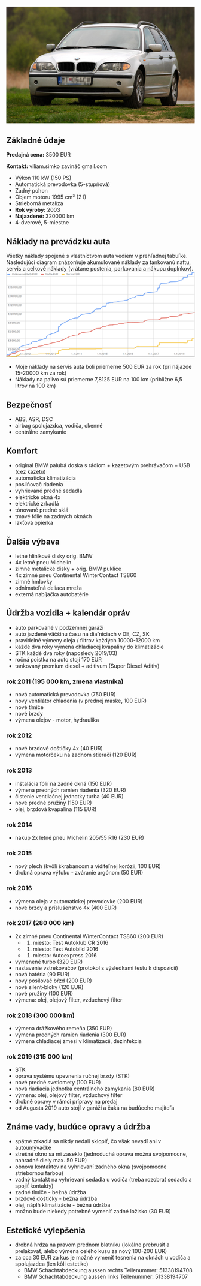 ![](img/img2.jpg)


## Základné údaje

**Predajná cena:** 3500 EUR

**Kontakt:** viliam.simko zavináč gmail.com

- Výkon 110 kW (150 PS)
- Automatická prevodovka (5-stupňová)
- Zadný pohon
- Objem motoru 1995 cm³ (2 l)
- Strieborná metalíza
- **Rok výroby:** 2003
- **Najazdené:** 320000 km
- 4-dverové, 5-miestne

## Náklady na prevádzku auta
Všetky náklady spojené s vlastníctvom auta vediem v prehľadnej tabuľke.
Nasledujúci diagram znázorňuje akumulované náklady za tankovanú naftu,
servis a celkové náklady (vrátane postenia, parkovania a nákupu doplnkov).
![](img/naklady.png)
* Moje náklady na servis auta boli priemerne 500 EUR za rok (pri nájazde 15-20000 km za rok)
* Náklady na palivo sú priemerne 7,8125 EUR na 100 km (približne 6,5 litrov na 100 km)

## Bezpečnosť
- ABS, ASR, DSC
- airbag spolujazdca, vodiča, okenné
- centrálne zamykanie

## Komfort
- original BMW palubá doska s rádiom + kazetovým prehrávačom + USB (cez kazetu)
- automatická klimatizácia
- posilňovač riadenia
- vyhrievané predné sedadlá
- elektrické okná 4x
- elektrické zrkadlá
- tónované predné sklá
- tmavé fólie na zadných oknách
- lakťová opierka

## Ďalšia výbava
- letné hliníkové disky orig. BMW
- 4x letné pneu Michelin
- zimné metalické disky + orig. BMW puklice
- 4x zimné pneu Continental WinterContact TS860
- zimné hmlovky
- odnímateľná deliaca mreža
- externá nabíjačka autobatérie

## Údržba vozidla + kalendár opráv
- auto parkované v podzemnej garáži
- auto jazdené väčšinu času na diaľniciach v DE, CZ, SK
- pravidelné výmeny oleja / filtrov každých 10000-12000 km
- každé dva roky výmena chladiacej kvapaliny do klimatizácie
- STK každé dva roky (naposledy 2019/03)
- ročná poistka na auto stojí 170 EUR
- tankovaný premium diesel + aditivum (Super Diesel Aditiv)

### rok 2011 (195 000 km, zmena vlastníka)
- nová automatická prevodovka (750 EUR)
- nový ventilátor chladenia (v prednej maske, 100 EUR)
- nové tlmiče
- nové brzdy
- výmena olejov - motor, hydraulika

### rok 2012
- nové brzdové doštičky 4x (40 EUR)
- výmena motorčeku na zadnom stierači (120 EUR)

### rok 2013
- inštalácia fólií na zadné okná (150 EUR)
- výmena predných ramien riadenia (320 EUR)
- čistenie ventilačnej jednotky turba (40 EUR)
- nové predné pružiny (150 EUR)
- olej, brzdová kvapalina (115 EUR)

### rok 2014
- nákup 2x letné pneu Michelin 205/55 R16 (230 EUR)

### rok 2015
- nový plech (kvôli škrabancom a viditeľnej korózii, 100 EUR)
- drobná oprava výfuku - zváranie argónom (50 EUR)

### rok 2016
- výmena oleja v automatickej prevodovke (200 EUR)
- nové brzdy a príslušenstvo 4x (400 EUR)

### rok 2017 (280 000 km)
- 2x zimné pneu Continental WinterContact TS860 (200 EUR)
  - 1. miesto: Test Autoklub CR 2016
  - 1. miesto: Test Autobild 2016
  - 1. miesto: Autoexpress 2016
- vymenené turbo (320 EUR)
- nastavenie vstrekovačov (protokol s výsledkami testu k dispozícii)
- nová batéria (90 EUR)
- nový posilovač bŕzd (200 EUR)
- nové silent-bloky (120 EUR)
- nové pružiny (100 EUR)
- výmena: olej, olejový filter, vzduchový filter

### rok 2018 (300 000 km)
- výmena drážkového remeňa (350 EUR)
- výmena predných ramien riadenia (300 EUR)
- výmena chladiacej zmesi v klimatizacii, dezinfekcia

### rok 2019 (315 000 km)
- STK
- oprava systému upevnenia ručnej brzdy (STK)
- nové predné svetlomety (100 EUR)
- nová riadiacia jednotka centrálneho zamykania (80 EUR)
- výmena: olej, olejový filter, vzduchový filter
- drobné opravy v rámci prípravy na predaj
- od Augusta 2019 auto stojí v garáži a čaká na budúceho majiteľa

## Známe vady, budúce opravy a údržba
- spätné zrkadlá sa nikdy nedali sklopiť, čo však nevadí ani v autoumývačke
- strešné okno sa mi zaseklo (jednoduchá oprava možná svojpomocne, nahradné diely max. 50 EUR)
- obnova kontaktov na vyhrievaní zadného okna (svojpomocne striebornou farbou)
- vadný kontakt na vyhrievaní sedadla u vodiča (treba rozobrať sedadlo a spojiť kontakty)
- zadné tlmiče - bežná údržba
- brzdové doštičky - bežná údržba
- olej, náplň klimatizácie - bežná údržba
- možno bude niekedy potrebné vymeniť zadné ložisko (30 EUR)

## Estetické vylepšenia
- drobná hrdza na pravom prednom blatníku (lokálne prebrusiť a prelakovať, alebo výmena celého kusu za nový 100-200 EUR)
- za cca 30 EUR za kus je možné vymeniť tesnenia na oknách u vodiča a spolujazdca (len kôli estetike)
  - BMW Schachtabdeckung aussen rechts Teilenummer: 51338194708
  - BMW Schachtabdeckung aussen links Teilenummer: 51338194707
